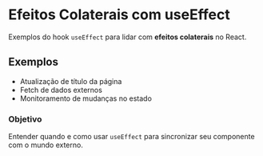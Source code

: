 # Efeitos Colaterais com useEffect

Exemplos do hook `useEffect` para lidar com **efeitos colaterais** no React.

## Exemplos

- Atualização de título da página
- Fetch de dados externos
- Monitoramento de mudanças no estado

### Objetivo

Entender quando e como usar `useEffect` para sincronizar seu componente com o mundo externo.
